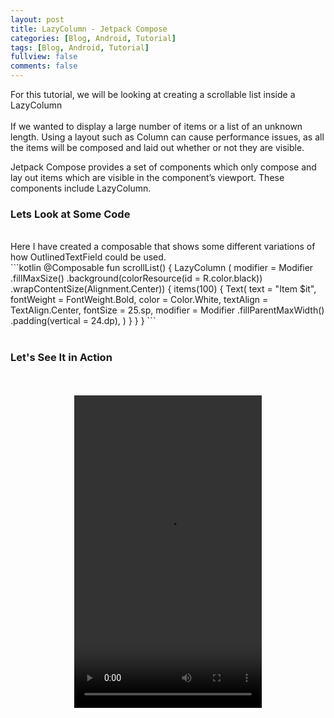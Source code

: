 ```yaml
---
layout: post
title: LazyColumn - Jetpack Compose
categories: [Blog, Android, Tutorial]
tags: [Blog, Android, Tutorial]
fullview: false
comments: false
---
```

For this tutorial, we will be looking at creating a scrollable list inside a LazyColumn<br>
<br>
If we wanted to display a large number of items or a list of an unknown length. Using a layout such as Column can cause performance issues, as all the items will be composed and laid out whether or not they are visible. 

Jetpack Compose provides a set of components which only compose and lay out items which are visible in the component’s viewport. These components include LazyColumn. 
<br>
<h3>Lets Look at Some Code</h3> 
<br>
Here I have created a composable that shows some different variations of how OutlinedTextField could be used.
<br>
```kotlin
@Composable
fun scrollList() {
    LazyColumn (
        modifier = Modifier
            .fillMaxSize()
            .background(colorResource(id = R.color.black))
            .wrapContentSize(Alignment.Center))
    {
        items(100) {
            Text(
                text = "Item $it",
                fontWeight = FontWeight.Bold,
                color = Color.White,
                textAlign = TextAlign.Center,
                fontSize = 25.sp,
                modifier = Modifier
                    .fillParentMaxWidth()
                    .padding(vertical = 24.dp),
            )
        }
    }
}
```
<br>
<br>
<h3>Let's See It in Action</h3> 
<br>
<br>
<video style="display:block; margin: 0 auto;" controls="controls" autoplay = "autoplay" loop="loop" width="300" height="500">
  <source src="/assets/media/lc_list.mp4" type="video/mp4">
Your browser does not support the video tag.
</video>